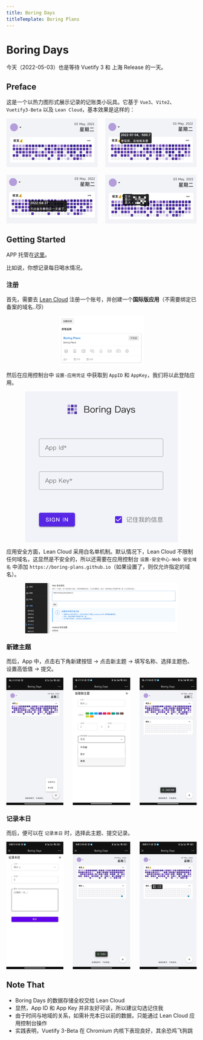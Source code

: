 ```yaml
---
title: Boring Days
titleTemplate: Boring Plans
---
```

# Boring Days

今天（2022-05-03）也是等待 Vuetify 3 和 上海 Release 的一天。

## Preface

这是一个以热力图形式展示记录的记账类小玩具。它基于 `Vue3`、`Vite2`、`Vuetify3-Beta` 以及 `Lean Cloud`，基本效果是这样的：

<div style="display: flex; justify-content: space-between; flex-wrap: wrap;">
    <img src="/701651589042_.pic.png" width="48%"/>
    <img src="/721651589827_.pic.png" width="48%"/>
    <img src="/711651589827_.pic.png" width="48%" style="margin-top: 4%;"/>
    <img src="/731651589854_.pic.png" width="48%" style="margin-top: 4%;"/>
</div>

## Getting Started

APP 托管在[这里](https://https://boring-plans.github.io/boring-days)。

比如说，你想记录每日喝水情况。

### 注册

首先，需要去 [Lean Cloud](https://console.leancloud.app/apps) 注册一个账号，并创建一个**国际版应用**（不需要绑定已备案的域名..😼）

<div style="display: flex; justify-content: center;">
<img src="/leancloud.png" width="45%"/>
</div>

然后在应用控制台中 `设置-应用凭证` 中获取到 `AppID` 和 `AppKey`，我们将以此登陆应用。

<div style="display: flex; justify-content: center;">
<img src="/sign-in.png" width="80%"/>
</div>

应用安全方面，Lean Cloud 采用白名单机制。默认情况下，Lean Cloud 不限制任何域名，这显然是不安全的，所以还需要在应用控制台 `设置-安全中心-Web 安全域名` 中添加 `https://boring-plans.github.io`（如果设置了，则仅允许指定的域名）。

<div style="display: flex; justify-content: center;">
<img src="/set-white-list.png" width="80%"/>
</div>

### 新建主题

而后，App 中，点击右下角新建按钮 -> 点击新主题 -> 填写名称、选择主题色、设置高低值 -> 提交。

<div style="display: flex; justify-content: space-between;">
<img src="/31652967627_.pic.jpg" width="30%"/>
<img src="/751651593496_.pic.jpg" width="30%"/>
<img src="/761651593496_.pic.jpg" width="30%"/>
</div>

### 记录本日

而后，便可以在 `记录本日` 时，选择此主题、提交记录。

<div style="display: flex; justify-content: space-between;">
<img src="/771651594246_.pic.jpg" width="30%"/>
<img src="/781651594247_.pic.jpg" width="30%"/>
<img src="/791651594341_.pic.jpg" width="30%"/>
</div>

## Note That

- Boring Days 的数据存储全权交给 Lean Cloud
- 显然，App ID 和 App Key 并非友好可读，所以建议勾选记住我
- 由于时间与地域的关系，如需补充本日以前的数据，只能通过 Lean Cloud 应用控制台操作
- 实践表明，Vuetify 3-Beta 在 Chromium 内核下表现良好，其余恐鸡飞狗跳
